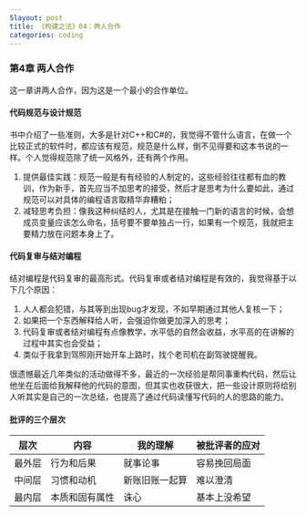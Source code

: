 ```yaml
---
5layout: post
title: 《构建之法》04：两人合作
categories: coding
---
```


### 第4章 两人合作

这一章讲两人合作，因为这是一个最小的合作单位。

#### 代码规范与设计规范

书中介绍了一些准则，大多是针对C++和C#的，我觉得不管什么语言，在做一个比较正式的软件时，都应该有规范，规范是什么样，倒不见得要和这本书说的一样。个人觉得规范除了统一风格外，还有两个作用。

1. 提供最佳实践：规范一般是有有经验的人制定的，这些经验往往都有血的教训，作为新手，首先应当不加思考的接受，然后才是思考为什么要如此，通过规范可以对具体的编程语言取精华弃糟粕；
2. 减轻思考负担：像我这种纠结的人，尤其是在接触一门新的语言的时候，会想成员变量应该怎么命名，括号要不要单独占一行，如果有一个规范，我就把主要精力放在问题本身上了。

#### 代码复审与结对编程

结对编程是代码复审的最高形式。代码复审或者结对编程是有效的，我觉得基于以下几个原因：

1. 人人都会犯错，与其等到出现bug才发现，不如早期通过其他人复核一下；
2. 如果把一个东西解释给人听，会强迫你做更加深入的思考；
3. 代码复审或者结对编程有点像教学，水平低的自然会收益，水平高的在讲解的过程中其实也会受益；
4. 类似于我拿到驾照刚开始开车上路时，找个老司机在副驾驶提醒我。

很遗憾最近几年类似的活动做得不多，最近的一次经验是帮同事重构代码，然后让他坐在后面给我解释他的代码的意图，但其实也收获很大，把一些设计原则将给别人听其实是自己的一次总结，也提高了通过代码读懂写代码的人的思路的能力。

#### 批评的三个层次

| 层次   | 内容      | 我的理解    | 被批评者的应对 |
| ---- | ------- | ------- | ------- |
| 最外层  | 行为和后果   | 就事论事    | 容易挽回局面  |
| 中间层  | 习惯和动机   | 新账旧账一起算 | 难以澄清    |
| 最内层  | 本质和固有属性 | 诛心      | 基本上没希望  |